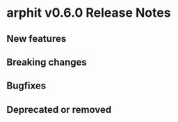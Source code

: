# arphit v0.6.0 Release Notes

## New features

## Breaking changes

## Bugfixes

## Deprecated or removed
